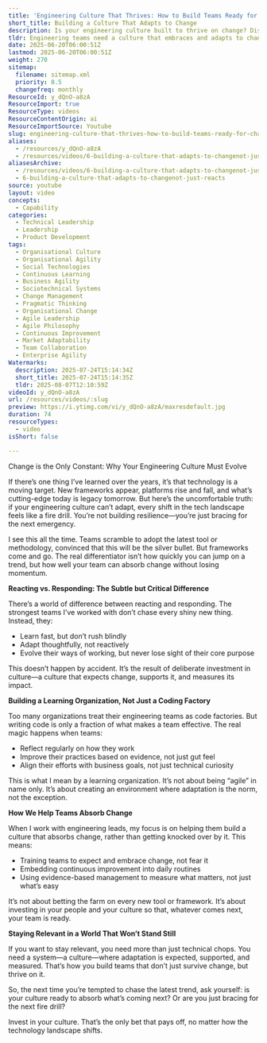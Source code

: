 ```yaml
---
title: 'Engineering Culture That Thrives: How to Build Teams Ready for Change, Not Just the Next Fire Drill'
short_title: Building a Culture That Adapts to Change
description: Is your engineering culture built to thrive on change? Discover how to create resilient, adaptive teams that stay ahead in a fast-moving tech world.
tldr: Engineering teams need a culture that embraces and adapts to change, not just one that reacts to emergencies or chases trends. The most effective teams learn quickly, reflect on their practices, and align with business goals, making continuous improvement and evidence-based decisions part of their routine. Development managers should focus on building a learning culture that expects and measures adaptation, ensuring teams remain resilient and relevant as technology evolves.
date: 2025-06-20T06:00:51Z
lastmod: 2025-06-20T06:00:51Z
weight: 270
sitemap:
  filename: sitemap.xml
  priority: 0.5
  changefreq: monthly
ResourceId: y_dQnO-a8zA
ResourceImport: true
ResourceType: videos
ResourceContentOrigin: ai
ResourceImportSource: Youtube
slug: engineering-culture-that-thrives-how-to-build-teams-ready-for-change-not-just-the-next-fire-drill
aliases:
  - /resources/y_dQnO-a8zA
  - /resources/videos/6-building-a-culture-that-adapts-to-changenot-just-reacts
aliasesArchive:
  - /resources/videos/6-building-a-culture-that-adapts-to-changenot-just-reacts
  - 6-building-a-culture-that-adapts-to-changenot-just-reacts
source: youtube
layout: video
concepts:
  - Capability
categories:
  - Technical Leadership
  - Leadership
  - Product Development
tags:
  - Organisational Culture
  - Organisational Agility
  - Social Technologies
  - Continuous Learning
  - Business Agility
  - Sociotechnical Systems
  - Change Management
  - Pragmatic Thinking
  - Organisational Change
  - Agile Leadership
  - Agile Philosophy
  - Continuous Improvement
  - Market Adaptability
  - Team Collaboration
  - Enterprise Agility
Watermarks:
  description: 2025-07-24T15:14:34Z
  short_title: 2025-07-24T15:14:35Z
  tldr: 2025-08-07T12:10:59Z
videoId: y_dQnO-a8zA
url: /resources/videos/:slug
preview: https://i.ytimg.com/vi/y_dQnO-a8zA/maxresdefault.jpg
duration: 74
resourceTypes:
  - video
isShort: false

---
```

Change is the Only Constant: Why Your Engineering Culture Must Evolve

If there’s one thing I’ve learned over the years, it’s that technology is a moving target. New frameworks appear, platforms rise and fall, and what’s cutting-edge today is legacy tomorrow. But here’s the uncomfortable truth: if your engineering culture can’t adapt, every shift in the tech landscape feels like a fire drill. You’re not building resilience—you’re just bracing for the next emergency.

I see this all the time. Teams scramble to adopt the latest tool or methodology, convinced that this will be the silver bullet. But frameworks come and go. The real differentiator isn’t how quickly you can jump on a trend, but how well your team can absorb change without losing momentum.

**Reacting vs. Responding: The Subtle but Critical Difference**

There’s a world of difference between reacting and responding. The strongest teams I’ve worked with don’t chase every shiny new thing. Instead, they:

- Learn fast, but don’t rush blindly
- Adapt thoughtfully, not reactively
- Evolve their ways of working, but never lose sight of their core purpose

This doesn’t happen by accident. It’s the result of deliberate investment in culture—a culture that expects change, supports it, and measures its impact.

**Building a Learning Organization, Not Just a Coding Factory**

Too many organizations treat their engineering teams as code factories. But writing code is only a fraction of what makes a team effective. The real magic happens when teams:

- Reflect regularly on how they work
- Improve their practices based on evidence, not just gut feel
- Align their efforts with business goals, not just technical curiosity

This is what I mean by a learning organization. It’s not about being “agile” in name only. It’s about creating an environment where adaptation is the norm, not the exception.

**How We Help Teams Absorb Change**

When I work with engineering leads, my focus is on helping them build a culture that absorbs change, rather than getting knocked over by it. This means:

- Training teams to expect and embrace change, not fear it
- Embedding continuous improvement into daily routines
- Using evidence-based management to measure what matters, not just what’s easy

It’s not about betting the farm on every new tool or framework. It’s about investing in your people and your culture so that, whatever comes next, your team is ready.

**Staying Relevant in a World That Won’t Stand Still**

If you want to stay relevant, you need more than just technical chops. You need a system—a culture—where adaptation is expected, supported, and measured. That’s how you build teams that don’t just survive change, but thrive on it.

So, the next time you’re tempted to chase the latest trend, ask yourself: is your culture ready to absorb what’s coming next? Or are you just bracing for the next fire drill?

Invest in your culture. That’s the only bet that pays off, no matter how the technology landscape shifts.
